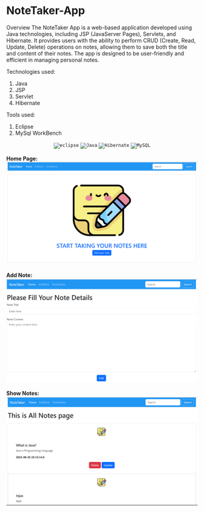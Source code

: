 # NoteTaker-App
Overview
The NoteTaker App is a web-based application developed using Java technologies, including JSP (JavaServer Pages), Servlets, and Hibernate. It provides users with the ability to perform CRUD (Create, Read, Update, Delete) operations on notes, allowing them to save both the title and content of their notes. The app is designed to be user-friendly and efficient in managing personal notes.

Technologies used:
1. Java
2. JSP
3. Servlet
4. Hibernate 

Tools used:
1. Eclipse
2. MySql WorkBench

<div align="center">
	<code><img width="50" src="https://user-images.githubusercontent.com/25181517/192108892-6e9b5cdf-4e35-4a70-ad9a-801a93a07c1c.png" alt="eclipse" title="eclipse"/></code>
	<code><img width="50" src="https://user-images.githubusercontent.com/25181517/117201156-9a724800-adec-11eb-9a9d-3cd0f67da4bc.png" alt="Java" title="Java"/></code>
	<code><img width="50" src="https://user-images.githubusercontent.com/25181517/117207493-49665200-adf4-11eb-808e-a9c0fcc2a0a0.png" alt="Hibernate" title="Hibernate"/></code>
	<code><img width="50" src="https://user-images.githubusercontent.com/25181517/183896128-ec99105a-ec1a-4d85-b08b-1aa1620b2046.png" alt="MySQL" title="MySQL"/></code>
</div>
<br>
<b>Home Page:</b>
<br>
<div align="center">
    <img src="home.png" width="600px"</img> 
</div>
<br>
<b>Add Note:</b>
<br>
<div align="center">
    <img src="add.png" width="600px"</img> 
</div>
<br>
<b>Show Notes:</b>
<br>
<div align="center">
    <img src="showall.png" width="600px"</img> 
</div>


